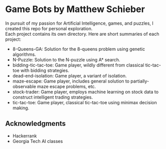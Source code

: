# Game Bots by Matthew Schieber

In pursuit of my passion for Artificial Intelligence, games, and puzzles, I created this repo for personal exploration.  
Each project contains its own directory. Here are short summaries of each project:

* 8-Queens-GA: Solution for the 8-queens problem using genetic algorithms.  
* N-Puzzle: Solution to the N-puzzle using A* search.
* bidding-tic-tac-toe: Game player, wildly different from classical tic-tac-toe with bidding strategies.
* dead-end-isolation: Game player, a variant of isolation.
* maze-escape: Game player, includes general solution to partially-observable maze escape problems, etc.
* stock-trader: Game player, employs machine learning on stock data to construct intelligent trading strategies.
* tic-tac-toe: Game player, classical tic-tac-toe using minimax decision making.


## Acknowledgments

* Hackerrank
* Georgia Tech AI classes

